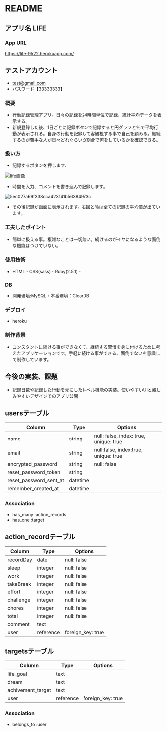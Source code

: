 # README

## アプリ名 LIFE


### App URL
https://life-9522.herokuapp.com/

## テストアカウント 
- test@gmail.com
- パスワード【33333333】

### 概要
- 行動記録管理アプリ。日々の記録を24時間単位で記録、統計平均データを表示する。
- 新規登録した後、1日ごとに記録ボタンで記録すると円グラフと％で平均行動が表示される。自身の行動を記録して客観視する事で自己を顧みる。継続するのが苦手な人が日々どれぐらいの割合で何をしているかを確認できる。

### 扱い方
- 記録するボタンを押します.

![life画像](https://user-images.githubusercontent.com/64815738/87266525-77467700-c500-11ea-9d45-8e911c8b93fe.jpg)


- 時間を入力、コメントを書き込んで記録します。

![5ec027a69f338cca423141b56384973c](https://user-images.githubusercontent.com/64815738/87266722-ea4fed80-c500-11ea-94ce-fab992058cab.gif)


- その後記録が画面に表示されます。右図と％は全ての記録の平均値が出ています。


### 工夫したポイント
- 簡単に扱える事。複雑なことは一切無い。続けるのがイヤになるような面倒な機能はつけていない。

### 使用技術
- HTML・CSS(sass)・Ruby(2.5.1)・
### DB
- 開発環境:MySQL・本番環境：ClearDB

### デプロイ
- heroku

### 制作背景
- コンスタントに続ける事ができなくて、継続する習慣を身に付けるために考えたアプリケーションです。手軽に続ける事ができる、面倒でないを意識して制作しています。

## 今後の実装、課題
- 記録日数や記録した行動を元にしたレベル機能の実装。使いやすいUIと親しみやすいデザインでのアプリ公開



## usersテーブル
|Column|Type|Options|
|------|----|-------|
|name|string|null: false, index: true, unique: true|
|email|string|null:false, index:true, unique: true|
|encrypted_password|string|null: false|
|reset_password_token|string||
|reset_password_sent_at|datetime||
|remember_created_at|datetime||

### Association
- has_many :action_records
- has_one :target

## action_recordテーブル
|Column|Type|Options|
|------|----|-------|
|recordDay|date|null: false|
|sleep|integer|null: false|
|work|integer|null: false|
|takeBreak|integer|null: false|
|effort|integer|null: false|
|challenge|integer|null: false|
|chores|integer|null: false|
|total|integer|null: false|
|comment|text||
|user|reference|foreign_key: true|

## targetsテーブル
|Column|Type|Options|
|------|----|-------|
|life_goal|text||
|dream|text||
|achivement_target|text||
|user|reference|foreign_key: true|

### Association
- belongs_to :user